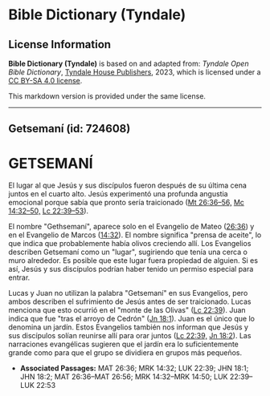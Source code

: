 # Bible Dictionary (Tyndale)

## License Information

**Bible Dictionary (Tyndale)** is based on and adapted from: _Tyndale Open Bible Dictionary_, [Tyndale House Publishers](https://tyndaleopenresources.com/), 2023, which is licensed under a [CC BY-SA 4.0 license](https://creativecommons.org/licenses/by-sa/4.0/legalcode.en).

This markdown version is provided under the same license.



--------------------------------

## Getsemaní (id: 724608)

GETSEMANÍ
=========

El lugar al que Jesús y sus discípulos fueron después de su última cena juntos en el cuarto alto. Jesús experimentó una profunda angustia emocional porque sabía que pronto sería traicionado ([Mt 26:36–56,](https://ref.ly/Matt26:36-Matt26:56) [Mc 14:32–50,](https://ref.ly/Mark14:32-Mark14:50) [Lc 22:39–53](https://ref.ly/Luke22:39-Luke22:53)).

El nombre "Gethsemaní", aparece solo en el Evangelio de Mateo ([26:36](https://ref.ly/Matt26:36)) y en el Evangelio de Marcos ([14:32](https://ref.ly/Mark14:32)). El nombre significa "prensa de aceite", lo que indica que probablemente había olivos creciendo allí. Los Evangelios describen Getsemaní como un "lugar", sugiriendo que tenía una cerca o muro alrededor. Es posible que este lugar fuera propiedad de alguien. Si es así, Jesús y sus discípulos podrían haber tenido un permiso especial para entrar.

Lucas y Juan no utilizan la palabra "Getsemaní" en sus Evangelios, pero ambos describen el sufrimiento de Jesús antes de ser traicionado. Lucas menciona que esto ocurrió en el "monte de las Olivas" ([Lc 22:39](https://ref.ly/Luke22:39)). Juan indica que fue "tras el arroyo de Cedrón" ([Jn 18:1](https://ref.ly/John18:1)). Juan es el único que lo denomina un jardín. Estos Evangelios también nos informan que Jesús y sus discípulos solían reunirse allí para orar juntos ([Lc 22:39,](https://ref.ly/Luke22:39) [Jn 18:2](https://ref.ly/John18:2)). Las narraciones evangélicas sugieren que el jardín era lo suficientemente grande como para que el grupo se dividiera en grupos más pequeños.

* **Associated Passages:** MAT 26:36; MRK 14:32; LUK 22:39; JHN 18:1; JHN 18:2; MAT 26:36–MAT 26:56; MRK 14:32–MRK 14:50; LUK 22:39–LUK 22:53

